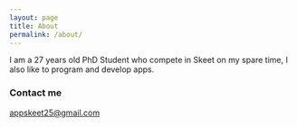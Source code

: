 ```yaml
---
layout: page
title: About
permalink: /about/
---
```


I am a 27 years old PhD Student who compete in Skeet on my spare time, I also like to program and develop apps.


### Contact me

[appskeet25@gmail.com](mailto:appskeet25@gmail.com)
